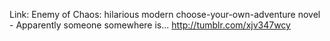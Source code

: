 Link: Enemy of Chaos: hilarious modern choose-your-own-adventure novel - Apparently someone somewhere is... http://tumblr.com/xjv347wcy